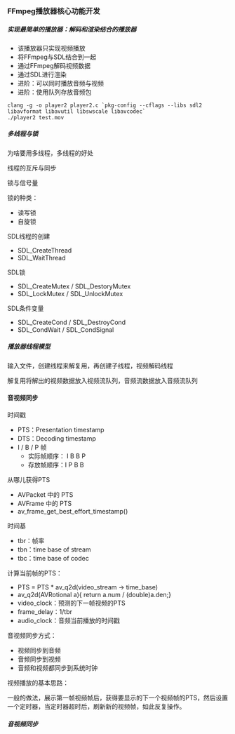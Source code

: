 ### FFmpeg播放器核心功能开发

##### 实现最简单的播放器：解码和渲染结合的播放器

- 该播放器只实现视频播放
- 将FFmpeg与SDL结合到一起
- 通过FFmpeg解码视频数据
- 通过SDL进行渲染
- 进阶：可以同时播放音频与视频
- 进阶：使用队列存放音频包

```shell
clang -g -o player2 player2.c `pkg-config --cflags --libs sdl2 libavformat libavutil libswscale libavcodec`
./player2 test.mov
```

##### 多线程与锁

为啥要用多线程，多线程的好处

线程的互斥与同步

锁与信号量

锁的种类：

- 读写锁
- 自旋锁

SDL线程的创建

- SDL_CreateThread
- SDL_WaitThread

SDL锁

- SDL_CreateMutex / SDL_DestoryMutex
- SDL_LockMutex / SDL_UnlockMutex

SDL条件变量

- SDL_CreateCond / SDL_DestroyCond
- SDL_CondWait / SDL_CondSignal

##### 播放器线程模型

输入文件，创建线程来解复用，再创建子线程，视频解码线程

解复用将解出的视频数据放入视频流队列，音频流数据放入音频流队列

#### 音视频同步

时间戳 

- PTS：Presentation timestamp
- DTS：Decoding timestamp
- I / B / P 帧
  - 实际帧顺序： I B B P
  - 存放帧顺序：I P B B

从哪儿获得PTS

- AVPacket 中的 PTS
- AVFrame 中的 PTS
- av_frame_get_best_effort_timestamp()

时间基

- tbr：帧率
- tbn：time base of stream
- tbc：time base of codec

计算当前帧的PTS：

- PTS = PTS * av_q2d(video_stream -> time_base)
- av_q2d(AVRotional a){ return a.num / (double)a.den;}
- video_clock：预测的下一帧视频的PTS
- frame_delay：1/tbr
- audio_clock：音频当前播放的时间戳

音视频同步方式：

- 视频同步到音频
- 音频同步到视频
- 音频和视频都同步到系统时钟

视频播放的基本思路：

一般的做法，展示第一帧视频帧后，获得要显示的下一个视频帧的PTS，然后设置一个定时器，当定时器超时后，刷新新的视频帧，如此反复操作。

##### 音视频同步

